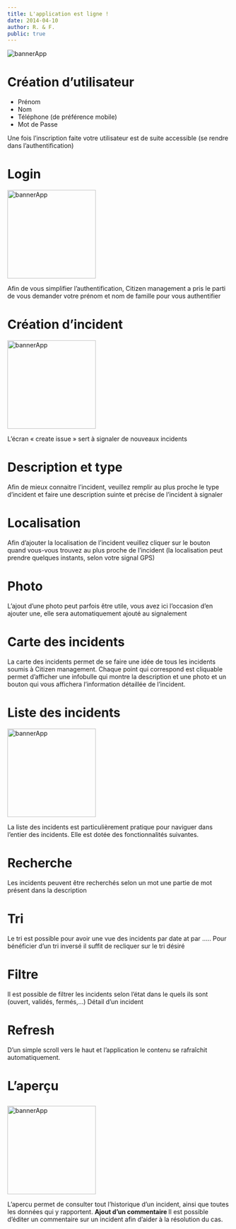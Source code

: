 ```yaml
---
title: L'application est ligne !
date: 2014-04-10
author: R. & F.
public: true
---
```


<img src="../img/banner.png" alt="bannerApp">


<div class="blogTxt">
<h1><i class="icon-user"></i>Création d’utilisateur </h1>

<ul>
<li>Prénom</li>
<li>Nom</li>
<li>Téléphone (de préférence mobile)</li>
<li>Mot de Passe </li>
</ul>
<p>
Une fois l’inscription faite votre utilisateur est de suite accessible (se rendre dans l’authentification)
</p>
<h1><i class="icon-key"></i>Login</h1>
<img src="../img/a.jpg" alt="bannerApp" height="200">
<p> 
Afin de vous simplifier l’authentification, Citizen management a pris le parti de vous demander votre prénom et nom de famille pour vous authentifier 

</p>
<h1><i class="icon-add"></i>
Création d’incident 
</h1>
<img src="../img/b.jpg" alt="bannerApp" height="200">
<p>
L’écran « create issue » sert à signaler de nouveaux incidents 
</p>
<h1><i class="icon-text"></i>
Description et type 
</h1>
<p>
Afin de mieux connaitre l’incident, veuillez remplir au plus proche le type d’incident et faire une description suinte et précise de l’incident à signaler
</p>
<h1><i class="icon-location"></i>
Localisation 
</h1>
<p>
Afin d’ajouter la localisation de l’incident veuillez cliquer sur le bouton quand vous-vous trouvez au plus proche de l’incident (la localisation peut prendre quelques instants, selon votre signal GPS)
</p>
<h1><i class="icon-camera"></i>
Photo
</h1>
<p>
L’ajout d’une photo peut parfois être utile, vous avez ici l’occasion d’en ajouter une, elle sera automatiquement ajouté au signalement 
</p>
<h1><i class="icon-location"></i>
Carte des incidents 
</h1>
<p>
La carte des incidents permet de se faire une idée de tous les incidents soumis à Citizen management. Chaque point qui correspond est cliquable permet d’afficher une infobulle qui montre la description et une photo et un bouton qui vous affichera l’information détaillée de l’incident.
</p>
<h1> <i class="icon-list"></i>
Liste des incidents 
</h1>
<img src="../img/tri.jpg" alt="bannerApp" height="200">
<p>
La liste des incidents est particulièrement pratique pour naviguer dans l’entier des incidents. Elle est dotée des fonctionnalités suivantes.
</p>
<h1><i class="icon-search"></i>
Recherche
</h1>
<p> 
Les incidents peuvent être recherchés selon un mot une partie de mot présent dans la description 
</p>
<h1><i class="icon-sort"></i>
Tri 
</h1>
<p>
Le tri est possible pour avoir une vue des incidents par date at par  ….. Pour bénéficier d’un tri inversé il suffit de recliquer sur le tri désiré 
</p>
<h1><i class="icon-filter"></i>
Filtre
</h1>
<p> 
Il est possible de filtrer les incidents selon l’état dans le quels ils sont (ouvert, validés, fermés,…)
Détail d’un incident 
</p>
<h1><i class="icon-spinner"></i>
Refresh
</h1>
<p>
D’un simple scroll vers le haut et l’application le contenu se rafraîchit automatiquement.
</p>
<h1><i class="icon-eye"></i>

L’aperçu
</h1>
<img src="../img/issue.jpg" alt="bannerApp" height="200">
<p> 
L’apercu permet de consulter tout l’historique d’un incident, ainsi que toutes les données qui y rapportent.
<b>Ajout d’un commentaire </b>
Il est possible d’éditer un commentaire sur un incident afin d’aider à la résolution du cas. 
<p>
</div>
